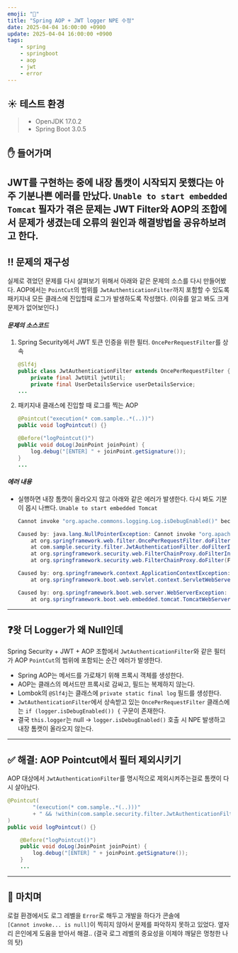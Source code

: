 ```yaml
---
emoji: "🧨"
title: "Spring AOP + JWT logger NPE 수정"
date: 2025-04-04 16:00:00 +0900
update: 2025-04-04 16:00:00 +0900
tags:
    - spring
    - springboot
    - aop
    - jwt
    - error
---
```


## ☀️ 테스트 환경
> - OpenJDK 17.0.2
> - Spring Boot 3.0.5


## ✋ 들어가며
JWT를 구현하는 중에 내장 톰캣이 시작되지 못했다는 아주 기분나쁜 에러를 만났다. `Unable to start embedded Tomcat`
필자가 겪은 문제는 JWT Filter와 AOP의 조합에서 문제가 생겼는데 오류의 원인과 해결방법을 공유하보려고 한다.
---

## ‼️ 문제의 재구성
실제로 겪었던 문제를 다시 살펴보기 위해서 아래와 같은 문제의 소스를 다시 만들어봤다.
AOP에서는 `PointCut`의 범위를 `JwtAuthenticationFilter`까지 포함할 수 있도록 패키지내 모든 클래스에 진입할때 로그가 발생하도록 작성했다. (이유를 알고 봐도 크게 문제가 없어보인다.)

#### ***문제의 소스코드***

1. Spring Security에서 JWT 토큰 인증을 위한 필터. `OncePerRequestFilter`를 상속
    ```java
    @Slf4j
    public class JwtAuthenticationFilter extends OncePerRequestFilter {
        private final JwtUtil jwtUtil;
        private final UserDetailsService userDetailsService;
    ...
    ```

2. 패키지내 클래스에 진입할 때 로그를 찍는 AOP
    ```java
    @Pointcut("execution(* com.sample..*(..))")
    public void logPointcut() {}
    
    @Before("logPointcut()")
    public void doLog(JoinPoint joinPoint) {
        log.debug("[ENTER] " + joinPoint.getSignature());
    }
    ...
    ```

#### ***에러 내용***
- 실행하면 내장 톰캣이 올라오지 않고 아래와 같은 에러가 발생한다. 다시 봐도 기분이 몹시 나쁘다. `Unable to start embedded Tomcat`
    ```java
    Cannot invoke "org.apache.commons.logging.Log.isDebugEnabled()" because "this.logger" is null
    
    Caused by: java.lang.NullPointerException: Cannot invoke "org.apache.commons.logging.Log.isDebugEnabled()" because "this.logger" is null
        at org.springframework.web.filter.OncePerRequestFilter.doFilter(OncePerRequestFilter.java:109)
        at com.sample.security.filter.JwtAuthenticationFilter.doFilterInternal(JwtAuthenticationFilter.java:42)
        at org.springframework.security.web.FilterChainProxy.doFilterInternal(FilterChainProxy.java:209)
        at org.springframework.security.web.FilterChainProxy.doFilter(FilterChainProxy.java:178)
    
    Caused by: org.springframework.context.ApplicationContextException: Unable to start web server
        at org.springframework.boot.web.servlet.context.ServletWebServerApplicationContext.onRefresh(ServletWebServerApplicationContext.java:164)
    
    Caused by: org.springframework.boot.web.server.WebServerException: Unable to start embedded Tomcat
        at org.springframework.boot.web.embedded.tomcat.TomcatWebServer.initialize(TomcatWebServer.java:142)
    ```
---

## ❓왓 더 Logger가 왜 Null인데

Spring Security + JWT + AOP 조합에서 `JwtAuthenticationFilter`와 같은 필터가 AOP `PointCut`의 범위에 포함되는 순간 에러가 발생한다.

- Spring AOP는 메서드를 가로채기 위해 프록시 객체를 생성한다.
- AOP는 클래스의 메서드만 프록시로 감싸고, 필드는 복제하지 않는다.
- Lombok의 `@Slf4j`는 클래스에 `private static final log` 필드를 생성한다.
- `JwtAuthenticationFilter`에서 상속받고 있는 `OncePerRequestFilter` 클래스에는 ```if (logger.isDebugEnabled()) {``` 구문이 존재한다.
- 결국 `this.logger`는 null → `logger.isDebugEnabled()` 호출 시 NPE 발생하고 내장 톰캣이 올라오지 않는다.

---

## ✅ 해결: AOP Pointcut에서 필터 제외시키기

AOP 대상에서 `JwtAuthenticationFilter`를 명시적으로 제외시켜주는걸로 톰캣이 다시 살아났다.

```java
@Pointcut(
        "(execution(* com.sample..*(..)))" 
        + " && !within(com.sample.security.filter.JwtAuthenticationFilter)"
)
public void logPointcut() {}

    @Before("logPointcut()")
    public void doLog(JoinPoint joinPoint) {
        log.debug("[ENTER] " + joinPoint.getSignature());
    }
    ...
```

---

## 👋 마치며
로컬 환경에서도 로그 레벨을 `Error`로 해두고 개발을 하다가 콘솔에  
`[Cannot invoke... is null]`이 찍히지 않아서 문제를 파악하지 못하고 있었다.
옆자리 은인에게 도움을 받아서 해결.. (결국 로그 레벨의 중요성을 이제야 깨달은 멍청한 나의 탓)